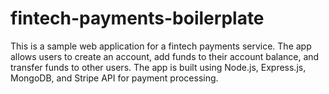 # fintech-payments-boilerplate
This is a sample web application for a fintech payments service. The app allows users to create an account, add funds to their account balance, and transfer funds to other users. The app is built using Node.js, Express.js, MongoDB, and Stripe API for payment processing.
